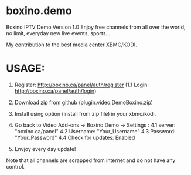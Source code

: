 # boxino.demo
Boxino IPTV Demo Version 1.0
Enjoy free channels from all over the world,
no limit, everyday new live events, sports...

My contribution to the best media center XBMC/KODI.

USAGE:
============

1. Register: http://boxino.ca/panel/auth/register
(1.1 Login: http://boxino.ca/panel/auth/login)

2. Download zip from github (plugin.video.DemoBoxino.zip)

3. Install using option (install from zip file) in your xbmc/kodi.

4. Go back to Video Add-ons -> Boxino Demo -> Settings :
4.1 server:   "boxino.ca/panel"
4.2 Username: "Your_Username"
4.3 Password: "Your_Password"
4.4 Check for updates: Enabled

5. Envjoy every day update!

Note that all channels are scrapped from internet and do not have any control.
